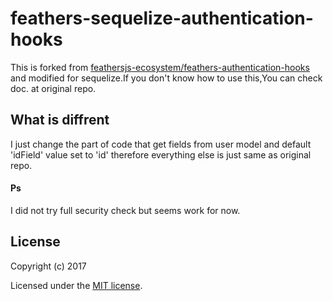 # feathers-sequelize-authentication-hooks
This is forked from [feathersjs-ecosystem/feathers-authentication-hooks](https://github.com/feathersjs-ecosystem/feathers-authentication-hooks) and modified for sequelize.If you don't know how to use this,You can check doc. at original repo.

## What is diffrent
I just change the part of code that get fields from user model and default 'idField' value set to 'id' therefore everything else is just same as original repo.

#### Ps
I did not try full security check but seems work for now.

## License

Copyright (c) 2017

Licensed under the [MIT license](LICENSE).
